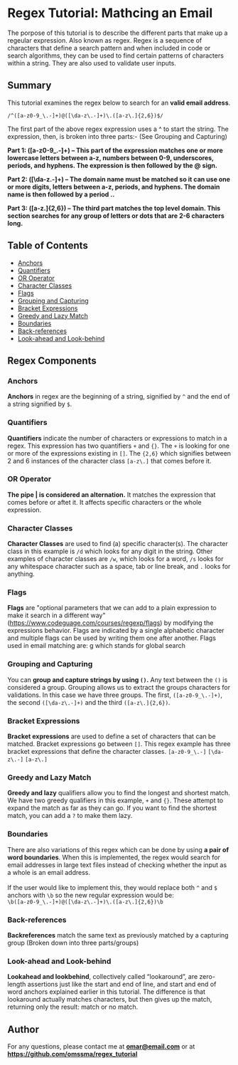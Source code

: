 # Regex Tutorial: Mathcing an Email

The porpose of this tutorial is to describe the different parts that make up a regeular expression. Also known as regex. Regex is a sequence of characters that define a search pattern and when included in code or search algorithms, they can be used to find certain patterns of characters within a string. They are also used to validate user inputs.

## Summary

This tutorial examines the regex below to search for an **valid email address**.

``/^([a-z0-9_\.-]+)@([\da-z\.-]+)\.([a-z\.]{2,6})$/``

The first part of the above regex expression uses a ^ to start the string. The expression, then, is broken into three parts:- (See Grouping and Capturing)

**Part 1: ([a-z0-9_\.-]+) – This part of the expression matches one or more lowercase letters between a-z, numbers between 0-9, underscores, periods, and hyphens. The expression is then followed by the @ sign.**

**Part 2: ([\da-z\.-]+) – The domain name must be matched so it can use one or more digits, letters between a-z, periods, and hyphens. The domain name is then followed by a period \..**

**Part 3: ([a-z\.]{2,6}) – The third part matches the top level domain. This section searches for any group of letters or dots that are 2-6 characters long.**

## Table of Contents

- [Anchors](#anchors)
- [Quantifiers](#quantifiers)
- [OR Operator](#or-operator)
- [Character Classes](#character-classes)
- [Flags](#flags)
- [Grouping and Capturing](#grouping-and-capturing)
- [Bracket Expressions](#bracket-expressions)
- [Greedy and Lazy Match](#greedy-and-lazy-match)
- [Boundaries](#boundaries)
- [Back-references](#back-references)
- [Look-ahead and Look-behind](#look-ahead-and-look-behind)

## Regex Components

### Anchors

**Anchors** in regex are the beginning of a string, signified by ``^`` and the end of a string signified by ``$``. 

### Quantifiers

**Quantifiers** indicate the number of characters or expressions to match in a regex. This expression has two quantifiers ``+`` and ``{}``. The ``+`` is looking for one or more of the expressions existing in ``[]``. The ``{2,6}`` which signifies between 2 and 6 instances of the character class ``[a-z\.]`` that comes before it.

### OR Operator

**The pipe | is considered an alternation.** It matches the expression that comes before or aftet it. It affects specific characters or the whole expression.

### Character Classes

**Character Classes** are used to find (a) specific character(s). The character class in this example is ``/d`` which looks for any digit in the string. Other examples of character classes are ``/w``, which looks for a word, ``/s`` looks for any whitespace character such as a space, tab or line break, and ``.`` looks for anything.

### Flags

**Flags** are "optional parameters that we can add to a plain expression to make it
search in a different way" (https://www.codeguage.com/courses/regexp/flags) by
modifying the expressions behavior. Flags are indicated by a single alphabetic
character and multiple flags can be used by writing them one after another.
Flags used in email matching are: g which stands for global search

### Grouping and Capturing

You can **group and capture strings by using ``()``.** Any text between the ``()`` is considered a group. Grouping allows us to extract the groups characters for validations. In this case we have three groups. The first, ``([a-z0-9_\.-]+)``, the second ``([\da-z\.-]+)`` and the third ``([a-z\.]{2,6})``. 

### Bracket Expressions

**Bracket expressions** are used to define a set of characters that can be matched. Bracket expressions go between ``[]``. This regex example has three bracket expressions that define the character classes.
``[a-z0-9_\.-]``
``[\da-z\.-]``
``[a-z\.]``

### Greedy and Lazy Match

**Greedy and lazy** qualifiers allow you to find the longest and shortest match. We have two greedy qualifiers in this example, ``+`` and ``{}``. These attempt to expand the match as far as they can go. If you want to find the shortest match, you can add a ``?`` to make them lazy.

### Boundaries

There are also variations of this regex which can be done by using **a pair of word boundaries**. When this is implemented, the regex would search for email addresses in large text files instead of checking whether the input as a whole is an email address. 
<br><br> If the user would like to implement this, they would replace both `^` and `$` anchors with `\b` so the new regular expression would be:
<br> `\b([a-z0-9_\.-]+)@([\da-z\.-]+)\.([a-z\.]{2,6})\b`

### Back-references

**Backreferences** match the same text as previously matched by a capturing group (Broken down into three parts/groups)

### Look-ahead and Look-behind

**Lookahead and lookbehind**, collectively called “lookaround”, are zero-length assertions just like the start and end of line, and start and end of word anchors explained earlier in this tutorial. The difference is that lookaround actually matches characters, but then gives up the match, returning only the result: match or no match.

## Author

For any questions, please contact me at **omar@email.com** or at **https://github.com/omssma/regex_tutorial**
